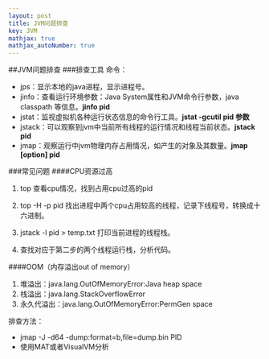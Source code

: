```yaml
---
layout: post
title: JVM问题排查
key: JVM
mathjax: true
mathjax_autoNumber: true
---
```

##JVM问题排查
###排查工具
命令：

- jps：显示本地的java进程，显示进程号。
- jinfo：查看运行环境参数：Java System属性和JVM命令行参数，java classpath 等信息。**jinfo pid**
- jstat：监视虚拟机各种运行状态信息的命令行工具。**jstat -gcutil pid 参数**
- jstack：可以观察到jvm中当前所有线程的运行情况和线程当前状态。**jstack pid**
- jmap：观察运行中jvm物理内存占用情况，如产生的对象及其数量。**jmap [option] pid**

###常见问题
####CPU资源过高
1. top 查看cpu情况，找到占用cpu过高的pid

2. top -H -p pid 找出进程中两个cpu占用较高的线程，记录下线程号，转换成十六进制。
3. jstack -l pid > temp.txt 打印当前进程的线程栈。
4. 查找对应于第二步的两个线程运行栈，分析代码。 

####OOM（内存溢出out of memory）
1. 堆溢出：java.lang.OutOfMemoryError:Java heap space
2. 栈溢出：java.lang.StackOverflowError
3. 永久代溢出：java.lang.OutOfMemoryError:PermGen space

排查方法：

- jmap -J -d64 -dump:format=b,file=dump.bin PID
- 使用MAT或者VisualVM分析

